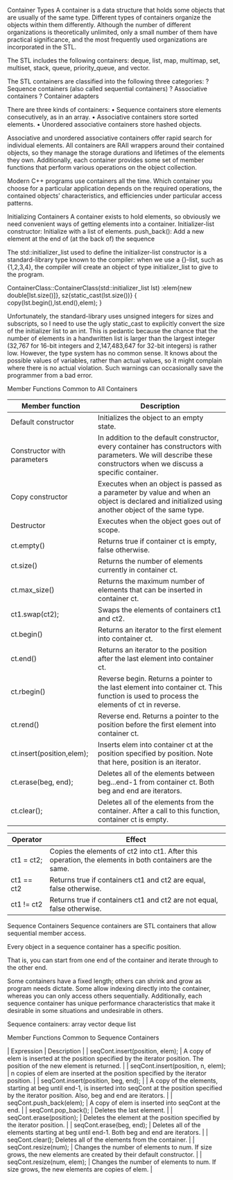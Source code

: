 Container Types
A container is a data structure that holds some objects that are usually of the same type. Different types of containers organize the objects within them differently. Although the number of different organizations is theoretically unlimited, only a small number of them have practical significance, and the most frequently used organizations are incorporated in the STL.

The STL includes the following containers: deque, list, map,
multimap, set, multiset, stack, queue, priority_queue, and vector.

The STL containers are classified into the following three categories:
? Sequence containers (also called sequential containers)
? Associative containers
? Container adapters

There are three kinds of containers:
•	 Sequence containers store elements consecutively, as in an array.
•	 Associative containers store sorted elements.
•	 Unordered associative containers store hashed objects.




Associative and unordered associative containers offer rapid search for
individual elements. All containers are RAII wrappers around their contained objects, so they manage the storage durations and lifetimes of the
elements they own. Additionally, each container provides some set of member
functions that perform various operations on the object collection.

Modern C++ programs use containers all the time. Which container
you choose for a particular application depends on the required operations, the contained objects’ characteristics, and efficiencies under particular access patterns.


















Initializing Containers
A container exists to hold elements, so obviously we need convenient ways of getting elements into a container.
Initializer-list constructor: Initialize with a list of elements.
push_back(): Add a new element at the end of (at the back of) the sequence

The std::initializer_list used to define the initializer-list constructor is a standard-library type
known to the compiler: when we use a {}-list, such as {1,2,3,4}, the compiler will create an object of type initializer_list to give to the program.


ContainerClass::ContainerClass(std::initializer_list<double> lst)
:elem{new double[lst.size()]}, sz{static_cast<int>(lst.size())}
{
  copy(lst.begin(),lst.end(),elem);
}

Unfortunately, the standard-library uses unsigned integers for sizes and subscripts, so I need to use the ugly static_cast to explicitly convert the size of the initializer list to an int. This is pedantic because the chance that the number of elements in a handwritten list is larger than the largest integer (32,767 for 16-bit integers and 2,147,483,647 for 32-bit integers) is rather low. However, the type system has no common sense. It knows about the possible values of variables, rather than actual values, so it might complain where there is no actual violation. Such warnings can occasionally save the programmer from a bad error.

Member Functions Common to All Containers


| Member function | Description |
|-----------------|-------------|
| Default constructor | Initializes the object to an empty state. |
| Constructor with parameters | In addition to the default constructor, every container has constructors with parameters. We will describe these constructors when we discuss a specific container. |
| Copy constructor | Executes when an object is passed as a parameter by value and when an object is declared and initialized using another object of the same type. |
| Destructor | Executes when the object goes out of scope. |
| ct.empty() | Returns true if container ct is empty, false otherwise. |
| ct.size() | Returns the number of elements currently in container ct. |
| ct.max_size() | Returns the maximum number of elements that can be inserted in container ct. |
| ct1.swap(ct2); | Swaps the elements of containers ct1 and ct2. |
| ct.begin() | Returns an iterator to the first element into container ct. |
| ct.end() | Returns an iterator to the position after the last element into container ct. |
| ct.rbegin() | Reverse begin. Returns a pointer to the last element into container ct. This function is used to process the elements of ct in reverse. |
| ct.rend() | Reverse end. Returns a pointer to the position before the first element into container ct.
| ct.insert(position,elem); | Inserts elem into container ct at the position specified by position. Note that here, position is an iterator. |
| ct.erase(beg, end); | Deletes all of the elements between beg...end-1 from container ct. Both beg and end are iterators. |
| ct.clear(); | Deletes all of the elements from the container. After a call to this function, container ct is empty. |

| Operator | Effect |
|----------|--------|
| ct1 = ct2; | Copies the elements of ct2 into ct1. After this operation, the elements in both containers are the same. |
| ct1 == ct2 | Returns true if containers ct1 and ct2 are equal, false otherwise. |
| ct1 != ct2 | Returns true if containers ct1 and ct2 are not equal, false otherwise. |






Sequence Containers
Sequence containers are STL containers that allow sequential member access.

Every object in a sequence container has a specific position.

That is, you can start from one end of the container and iterate through to
the other end.

Some containers have a fixed length; others can shrink and grow as program needs dictate. Some allow indexing directly into the container, whereas you can only access others sequentially. Additionally, each sequence container has unique performance characteristics that make it desirable in some situations and undesirable in others.

Sequence containers:
array
vector
deque
list


Member Functions Common to Sequence Containers

| Expression | Description |
| seqCont.insert(position, elem); | A copy of elem is inserted at the position specified by the iterator position. The position of the new element is returned. |
| seqCont.insert(position, n, elem); | n copies of elem are inserted at the position specified by the iterator position. |
| seqCont.insert(position, beg, end); |
| A copy of the elements, starting at beg until end-1, is inserted into seqCont at the position specified by the iterator position. Also, beg and end are iterators. |
| seqCont.push_back(elem); | A copy of elem is inserted into seqCont at the end. |
| seqCont.pop_back(); | Deletes the last element. |
| seqCont.erase(position); | Deletes the element at the position specified by the iterator position. |
| seqCont.erase(beg, end); | Deletes all of the elements starting at beg until end-1. Both beg and end are iterators. |
| seqCont.clear(); Deletes all of the elements from the container. |
| seqCont.resize(num); | Changes the number of elements to num. If size grows, the new elements are created by their default constructor. |
| seqCont.resize(num, elem); | Changes the number of elements to num. If size grows, the new elements are copies of elem. |

